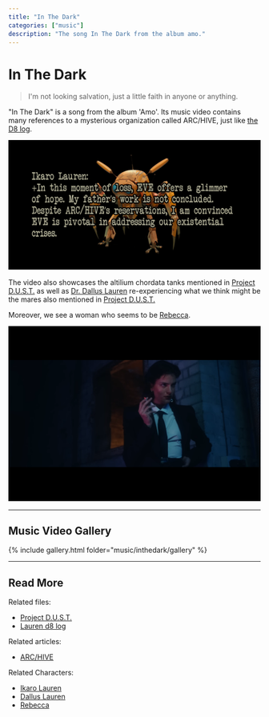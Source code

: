 ```yaml
---
title: "In The Dark"
categories: ["music"]
description: "The song In The Dark from the album amo."
---
```

# In The Dark

> I'm not looking salvation, just a little faith in anyone or anything.

"In The Dark" is a song from the album 'Amo'. Its music video contains many references to a mysterious 
organization called ARC/HIVE, just like [the D8 log](../files/lauren_d8_log).

![arc-hive-arg.png](../../Resources/files/lauren_d8_log/gallery/s_lauren_d8.jpg)

The video also showcases the altilium chordata tanks mentioned in [Project D.U.S.T.](../files/project_dust) as well as [Dr. Dallus Lauren](../characters/dallus-lauren) re-experiencing what we think might be the mares also mentioned in [Project D.U.S.T.](../files/project_dust)

Moreover, we see a woman who seems to be [Rebecca](../characters/rebecca).

![rebecca](../../Resources/music/amo/inthedark/gallery/g_rebeccasmoking.PNG)

***

## Music Video Gallery

{% include gallery.html folder="music/inthedark/gallery" %}

***

## Read More

Related files:

- [Project D.U.S.T.](../files/project_dust)
- [Lauren d8 log](../files/lauren_d8_log)

Related articles:

- [ARC/HIVE](../lore/archive)

Related Characters:

- [Ikaro Lauren](../characters/ren)
- [Dallus Lauren](../characters/dallus-lauren)
- [Rebecca](../characters/rebecca)
